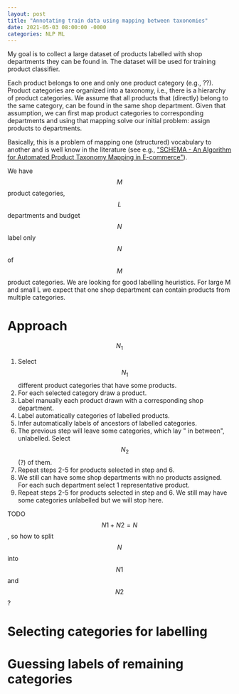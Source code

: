 ```yaml
---
layout: post
title: "Annotating train data using mapping between taxonomies"
date: 2021-05-03 08:00:00 -0000
categories: NLP ML
---
```


My goal is to collect a large dataset of products labelled with shop departments they can be found in. The dataset will be used for training product classifier. 

Each product belongs to one and only one product category (e.g., ??). Product categories are organized into a taxonomy, i.e., there is a hierarchy of product categories. We assume that all products that (directly) belong to the same category, can be found in the same shop department. Given that assumption, we can first map product categories to corresponding departments and using that mapping solve our initial problem: assign products to departments.

Basically, this is a problem of mapping one (structured) vocabulary to another and is well know in the literature (see e.g., ["SCHEMA - An Algorithm for Automated
Product Taxonomy Mapping in E-commerce"][1]). 

We have $$M$$ product categories, $$L$$ departments and budget $$N$$ label only $$N$$ of $$M$$ product categories. We are looking for good labelling heuristics. For large M and small L we expect that one shop department can contain products from multiple categories.

Approach
========

$$N_1$$

1. Select $$N_1$$ different product categories that have some products.
2. For each selected category draw a product.
3. Label manually each product drawn with a corresponding shop department.
4. Label automatically categories of labelled products.
5. Infer automatically labels of ancestors of labelled categories.
6. The previous step will leave some categories, which lay " in between", unlabelled. Select $$N_2$$ (?) of them.
7. Repeat steps 2-5 for products selected in step and 6. 
8. We still can have some shop departments with no products assigned. For each such department select 1 representative product.
9. Repeat steps 2-5 for products selected in step and 6. We still may have some categories unlabelled but we will stop here.

TODO $$N1+N2=N$$, so how to split $$N$$ into $$N1$$ and $$N2$$? 

Selecting categories for labelling
==================================

Guessing labels of remaining categories
=======================================


[1]: https://link.springer.com/content/pdf/10.1007/978-3-642-30284-8_27.pdf

